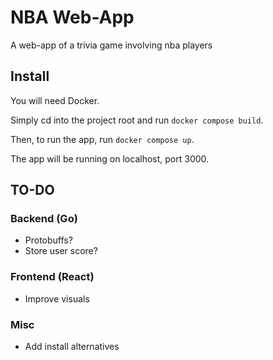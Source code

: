# NBA Web-App

A web-app of a trivia game involving nba players

## Install

You will need Docker.

Simply cd into the project root and run `docker compose build`.

Then, to run the app, run `docker compose up`.

The app will be running on localhost, port 3000.

## TO-DO

### Backend (Go)

- Protobuffs?
- Store user score?

### Frontend (React)

- Improve visuals

### Misc

- Add install alternatives

